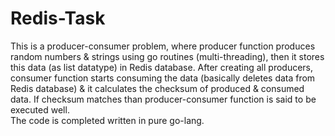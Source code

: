 # Redis-Task
This is a producer-consumer problem, where producer function produces random numbers & strings using go routines (multi-threading), then it stores this data (as list datatype) in Redis database. After creating all producers, consumer function starts consuming the data (basically deletes data from Redis database) & it calculates the checksum of produced & consumed data. If checksum matches than producer-consumer function is said to be executed well. <br>
The code is completed written in pure go-lang.
